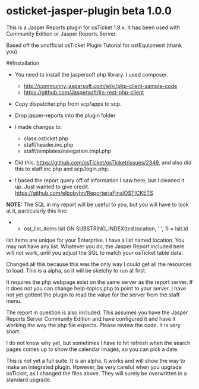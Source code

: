 # osticket-jasper-plugin beta 1.0.0

This is a Jasper Reports plugin for osTicket 1.9.x.  It has been used with Community Edition or Jasper Reports Server.  

Based off the unofficial osTicket Plugin Tutorial for ostEquipment (thank you).

##Installation

- You need to install the jaspersoft php library.  I used composer.
  - http://community.jaspersoft.com/wiki/php-client-sample-code
  - https://github.com/Jaspersoft/jrs-rest-php-client

- Copy dispatcher.php from scp/apps to scp.

- Drop jasper-reports into the plugin folder

- I made changes to:

  - class.osticket.php
  - staff/header.inc.php
  - staff/templates/navigation.tmpl.php
  
- Did this, https://github.com/osTicket/osTicket/issues/2349, and also did this to staff.inc.php and scp/login.php.

- I based the report query off of information I saw here, but I cleaned it up.  Just wanted to give credit.  https://github.com/elbobyhn/ReporteriaFinalOSTICKETS

**NOTE:**  The SQL in my report will be useful to you, but you will have to look at it, particularly this line:

 - - ost_list_items lsit ON SUBSTRING_INDEX(tcd.location, ' ', 1) = lsit.id
 
 list items are unique for your Enterprise.  I have a list named location.  You may not have any list.  Whatever you do, the Jasper Report included here will not work, until you adjust the SQL to match your osTicket table data.


Changed all this because this was the only way I could get all the resources to load.  This is a alpha, so it will be sketchy to run at first.

It requires the php webpage exist on the same server as the report server.  If it does not you can change help-topics.php to point to your server.  I have not yet gottent the plugin to read the value for the server from the staff menu.

The report in question is also included.  This assumes you have the Jasper Reports Server Community Edition and have configured it and have it working the way the php file expects.  Please review the code.  It is very short.

I do not know why yet, but sometimes I have to hit refresh when the search pages comes up to show the calendar images, so you can pick a date.

This is not yet a full suite.  It is an alpha.  It works and will show the way to make an integrated plugin.  However, be very careful when you upgrade osTicket, as I changed the files above.  They will surely be overwritten in a standard upgrade.
